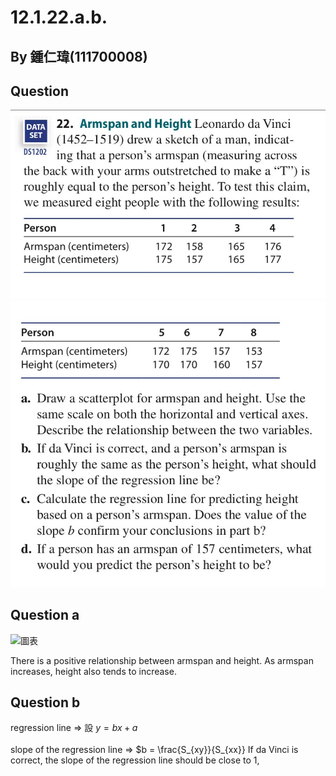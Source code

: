 # 12.1.22.a.b.

## By 鍾仁瑋(111700008)

## Question

![圖片1](https://github.com/HWTeng-Course/202402-Statistics/raw/main/Images/S__1194333_0.jpg)
![圖片2](https://github.com/HWTeng-Course/202402-Statistics/raw/main/Images/S__1194335_0.jpg)

## Question a

![圖表](https://github.com/HWTeng-Course/202402-Statistics/assets/162070198/332829f6-fbad-460a-a0cb-555020492ffe)

There is a positive relationship between armspan and height. As armspan increases, height also tends to increase.

## Question b

regression line =>
設 $y = bx + a$<br>\
slope of the regression line => $b = \frac{S_{xy}}{S_{xx}}
If da Vinci is correct, the slope of the regression line should be close to 1, 
